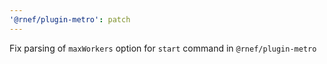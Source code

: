 ```yaml
---
'@rnef/plugin-metro': patch
---
```


Fix parsing of `maxWorkers` option for `start` command in `@rnef/plugin-metro`
